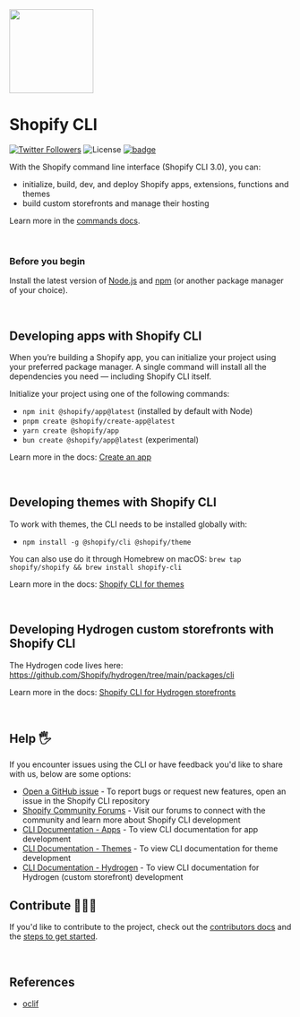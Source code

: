 <img src="https://github.com/Shopify/cli/blob/main/assets/logo.png?raw=true" width="150"/>

# Shopify CLI
<a href="http://twitter.com/ShopifyDevs"><img src="https://img.shields.io/twitter/follow/ShopifyDevs?style=flat-square" alt="Twitter Followers"></a>
<img src="https://img.shields.io/badge/License-MIT-green.svg" alt="License">
<a href="https://github.com/Shopify/cli/actions/workflows/shopify-cli.yml">![badge](https://github.com/Shopify/cli/actions/workflows/shopify-cli.yml/badge.svg)</a>

With the Shopify command line interface (Shopify CLI 3.0), you can:
- initialize, build, dev, and deploy Shopify apps, extensions, functions and themes
- build custom storefronts and manage their hosting

Learn more in the [commands docs](./packages/cli/README.md#commands).

<p>&nbsp;</p>

### Before you begin ###

Install the latest version of  [Node.js](https://nodejs.org/en/download/) and [npm](https://docs.npmjs.com/getting-started) (or another package manager of your choice).

<p>&nbsp;</p>

## Developing apps with Shopify CLI

When you’re building a Shopify app, you can initialize your project using your preferred package manager. A single command will install all the dependencies you need — including Shopify CLI itself.

Initialize your project using one of the following commands:
- `npm init @shopify/app@latest` (installed by default with Node)
- `pnpm create @shopify/create-app@latest`
- `yarn create @shopify/app`
- `bun create @shopify/app@latest` (experimental)

Learn more in the docs: [Create an app](https://shopify.dev/apps/getting-started/create)

<p>&nbsp;</p>

## Developing themes with Shopify CLI

To work with themes, the CLI needs to be installed globally with:

- `npm install -g @shopify/cli @shopify/theme`

You can also use do it through Homebrew on macOS: `brew tap shopify/shopify && brew install shopify-cli`

Learn more in the docs: [Shopify CLI for themes](https://shopify.dev/docs/themes/tools/cli)

<p>&nbsp;</p>

## Developing Hydrogen custom storefronts with Shopify CLI ##

The Hydrogen code lives here: https://github.com/Shopify/hydrogen/tree/main/packages/cli

Learn more in the docs: [Shopify CLI for Hydrogen storefronts](https://shopify.dev/docs/custom-storefronts/hydrogen/cli)

<p>&nbsp;</p>

## Help 🖐

If you encounter issues using the CLI or have feedback you'd like to share with us, below are some options:

- [Open a GitHub issue](https://github.com/Shopify/cli/issues) - To report bugs or request new features, open an issue in the Shopify CLI repository
- [Shopify Community Forums](https://community.shopify.com/) - Visit our forums to connect with the community and learn more about Shopify CLI development
- [CLI Documentation - Apps](https://shopify.dev/apps/tools/cli) - To view CLI documentation for app development
- [CLI Documentation - Themes](https://shopify.dev/themes/tools/cli) - To view CLI documentation for theme development
- [CLI Documentation - Hydrogen](https://shopify.dev/custom-storefronts/tools/cli) - To view CLI documentation for Hydrogen (custom storefront) development

## Contribute 👩🏽‍💻

If you'd like to contribute to the project, check out the [contributors docs](/docs) and the [steps to get started](/docs/cli/get-started.md).

<p>&nbsp;</p>

## References

- [oclif](https://oclif.io/)
